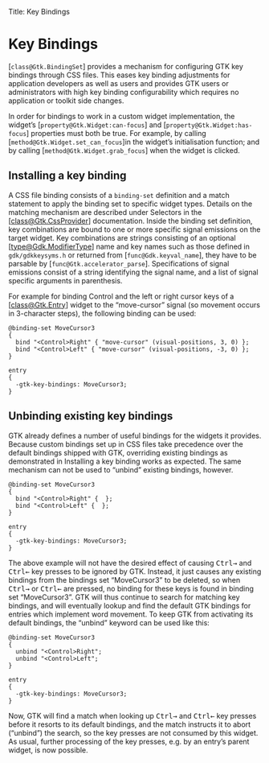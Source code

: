 Title: Key Bindings

# Key Bindings

[`class@Gtk.BindingSet`] provides a mechanism for configuring GTK key bindings
through CSS files. This eases key binding adjustments for application
developers as well as users and provides GTK users or administrators with
high key binding configurability which requires no application or toolkit
side changes.

In order for bindings to work in a custom widget implementation, the
widget’s [`property@Gtk.Widget:can-focus`] and
[`property@Gtk.Widget:has-focus`] properties must both be true. For example,
by calling [`method@Gtk.Widget.set_can_focus`]in the widget’s initialisation
function; and by calling [`method@Gtk.Widget.grab_focus`] when the widget is
clicked.

## Installing a key binding

A CSS file binding consists of a `binding-set` definition and a match
statement to apply the binding set to specific widget types. Details on the
matching mechanism are described under Selectors in the
[class@Gtk.CssProvider] documentation. Inside the binding set definition,
key combinations are bound to one or more specific signal emissions on the
target widget. Key combinations are strings consisting of an optional
[type@Gdk.ModifierType] name and key names such as those defined in
`gdk/gdkkeysyms.h` or returned from [`func@Gdk.keyval_name`], they have to
be parsable by [`func@Gtk.accelerator_parse`].  Specifications of signal
emissions consist of a string identifying the signal name, and a list of
signal specific arguments in parenthesis.

For example for binding Control and the left or right cursor keys of a
[class@Gtk.Entry] widget to the “move-cursor” signal (so movement occurs in
3-character steps), the following binding can be used:

```
@binding-set MoveCursor3
{
  bind "<Control>Right" { "move-cursor" (visual-positions, 3, 0) };
  bind "<Control>Left" { "move-cursor" (visual-positions, -3, 0) };
}

entry
{
  -gtk-key-bindings: MoveCursor3;
}
```

## Unbinding existing key bindings

GTK already defines a number of useful bindings for the widgets it provides.
Because custom bindings set up in CSS files take precedence over the default
bindings shipped with GTK, overriding existing bindings as demonstrated in
Installing a key binding works as expected. The same mechanism can not be
used to “unbind” existing bindings, however.

```
@binding-set MoveCursor3
{
  bind "<Control>Right" {  };
  bind "<Control>Left" {  };
}

entry
{
  -gtk-key-bindings: MoveCursor3;
}
```

The above example will not have the desired effect of causing
<kbd>Ctrl</kbd><kbd>→</kbd> and <kbd>Ctrl</kbd><kbd>←</kbd> key presses to
be ignored by GTK. Instead, it just causes any existing bindings from the
bindings set “MoveCursor3” to be deleted, so when
<kbd>Ctrl</kbd><kbd>→</kbd> or <kbd>Ctrl</kbd><kbd>←</kbd> are pressed, no
binding for these keys is found in binding set “MoveCursor3”. GTK will thus
continue to search for matching key bindings, and will eventually lookup and
find the default GTK bindings for entries which implement word movement. To
keep GTK from activating its default bindings, the “unbind” keyword can be
used like this:

```
@binding-set MoveCursor3
{
  unbind "<Control>Right";
  unbind "<Control>Left";
}

entry
{
  -gtk-key-bindings: MoveCursor3;
}
```

Now, GTK will find a match when looking up <kbd>Ctrl</kbd><kbd>→</kbd> and
<kbd>Ctrl</kbd><kbd>←</kbd> key presses before it resorts to its default bindings, and
the match instructs it to abort (“unbind”) the search, so the key presses
are not consumed by this widget. As usual, further processing of the key
presses, e.g. by an entry’s parent widget, is now possible.
